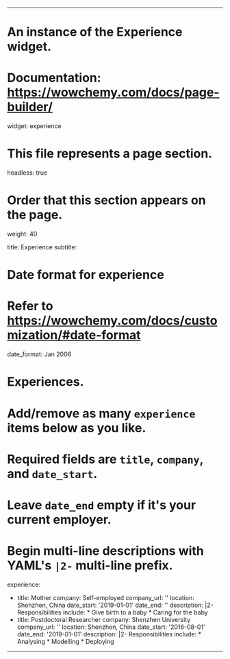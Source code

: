  ---
# An instance of the Experience widget.
# Documentation: https://wowchemy.com/docs/page-builder/
widget: experience

# This file represents a page section.
headless: true

# Order that this section appears on the page.
weight: 40

title: Experience
subtitle:

# Date format for experience
#   Refer to https://wowchemy.com/docs/customization/#date-format
date_format: Jan 2006

# Experiences.
#   Add/remove as many `experience` items below as you like.
#   Required fields are `title`, `company`, and `date_start`.
#   Leave `date_end` empty if it's your current employer.
#   Begin multi-line descriptions with YAML's `|2-` multi-line prefix.
experience:
  - title: Mother
    company: Self-employed
    company_url: ''
    location: Shenzhen, China
    date_start: '2019-01-01'
    date_end: ''
    description: |2-
        Responsibilities include:
        * Give birth to a baby
        * Caring for the baby
  - title: Postdoctoral Researcher
    company: Shenzhen University
    company_url: ''
    location: Shenzhen, China
    date_start: '2016-08-01'
    date_end: '2019-01-01'
    description: |2-
        Responsibilities include:
        * Analysing
        * Modelling
        * Deploying
        
---
